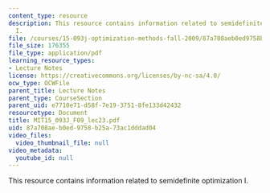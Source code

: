 ```yaml
---
content_type: resource
description: This resource contains information related to semidefinite optimization
  I.
file: /courses/15-093j-optimization-methods-fall-2009/87a708aeb0ed9758b25a73ac1dddad04_MIT15_093J_F09_lec23.pdf
file_size: 176355
file_type: application/pdf
learning_resource_types:
- Lecture Notes
license: https://creativecommons.org/licenses/by-nc-sa/4.0/
ocw_type: OCWFile
parent_title: Lecture Notes
parent_type: CourseSection
parent_uid: e7710e71-d58f-7e19-3751-8fe133d42432
resourcetype: Document
title: MIT15_093J_F09_lec23.pdf
uid: 87a708ae-b0ed-9758-b25a-73ac1dddad04
video_files:
  video_thumbnail_file: null
video_metadata:
  youtube_id: null
---
```

This resource contains information related to semidefinite optimization I.